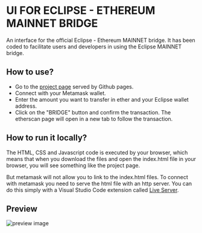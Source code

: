 # UI FOR ECLIPSE - ETHEREUM MAINNET BRIDGE

An interface for the official Eclipse - Ethereum MAINNET bridge. It has been coded to facilitate users and developers in using the Eclipse MAINNET bridge.

## How to use?

- Go to the [project page](https://hkey0.github.io/EclipseBridge/) served by Github pages.
- Connect with your Metamask wallet.
- Enter the amount you want to transfer in ether and your Eclipse wallet address.
- Click on the "BRIDGE" button and confirm the transaction. The etherscan page will open in a new tab to follow the transaction.


## How to run it locally?

The HTML, CSS and Javascript code is executed by your browser, which means that when you download the files and open the index.html file in your browser, you will see something like the project page.

But metamask will not allow you to link to the index.html files. To connect with metamask you need to serve the html file with an http server. You can do this simply with a Visual Studio Code extension called [Live Server](https://marketplace.visualstudio.com/items?itemName=ritwickdey.LiveServer).

## Preview

![preview image](https://i.ibb.co/mFFbK96/resim.png)
